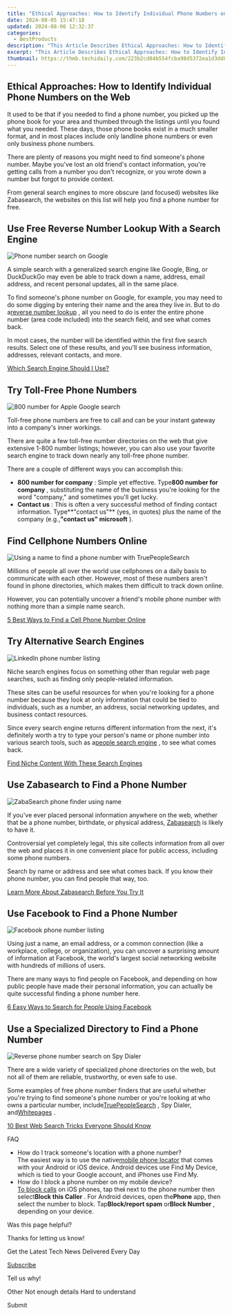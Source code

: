 ```yaml
---
title: "Ethical Approaches: How to Identify Individual Phone Numbers on the Web"
date: 2024-08-05 15:47:18
updated: 2024-08-06 12:32:37
categories:
  - BestProducts
description: "This Article Describes Ethical Approaches: How to Identify Individual Phone Numbers on the Web"
excerpt: "This Article Describes Ethical Approaches: How to Identify Individual Phone Numbers on the Web"
thumbnail: https://thmb.techidaily.com/223b2cd84b554fcba98d5372ea1d3dd821fdb509b297d0e58b02ccac8ebf1737.jpg
---
```


## Ethical Approaches: How to Identify Individual Phone Numbers on the Web
 It used to be that if you needed to find a phone number, you picked up the phone book for your area and thumbed through the listings until you found what you needed. These days, those phone books exist in a much smaller format, and in most places include only landline phone numbers or even only business phone numbers.

 There are plenty of reasons you might need to find someone's phone number. Maybe you've lost an old friend's contact information, you're getting calls from a number you don't recognize, or you wrote down a number but forgot to provide context.

 From general search engines to more obscure (and focused) websites like Zabasearch, the websites on this list will help you find a phone number for free.

## Use Free Reverse Number Lookup With a Search Engine

![Phone number search on Google](https://www.lifewire.com/thmb/NwSoNEVjvVh_TJ2MOYbg0xv3PZY=/1500x0/filters:no_upscale():max_bytes(150000):strip_icc():format(webp)/google-phone-number-search-14ca2a0b2f894e998c1e553ad2ead92a.png)

 A simple search with a generalized search engine like Google, Bing, or DuckDuckGo may even be able to track down a name, address, email address, and recent personal updates, all in the same place.

 To find someone's phone number on Google, for example, you may need to do some digging by entering their name and the area they live in. But to do a[reverse number lookup](https://www.lifewire.com/ways-to-find-a-cell-phone-number-online-3482156) , all you need to do is enter the entire phone number (area code included) into the search field, and see what comes back.

 In most cases, the number will be identified within the first five search results. Select one of these results, and you'll see business information, addresses, relevant contacts, and more.

[Which Search Engine Should I Use?](https://www.lifewire.com/which-search-engine-should-i-use-3482052)

## Try Toll-Free Phone Numbers

![800 number for Apple Google search](https://www.lifewire.com/thmb/cML7cbxH6rTCtwzimTUOOLIPz1g=/1500x0/filters:no_upscale():max_bytes(150000):strip_icc():format(webp)/apple-800-number-ca05419d0a0245d8b6045d3f29edd8f3.png)

 Toll-free phone numbers are free to call and can be your instant gateway into a company's inner workings.

 There are quite a few toll-free number directories on the web that give extensive 1-800 number listings; however, you can also use your favorite search engine to track down nearly any toll-free phone number.

 There are a couple of different ways you can accomplish this:

* **800 number for company** : Simple yet effective. Type**800 number for company** , substituting the name of the business you're looking for the word "company," and sometimes you'll get lucky.
* **Contact us** : This is often a very successful method of finding contact information. Type**"contact us"** (yes, in quotes) plus the name of the company (e.g.,**"contact us" microsoft** ).

## Find Cellphone Numbers Online

![Using a name to find a phone number with TruePeopleSearch](https://www.lifewire.com/thmb/DrfP2zRJD8WxkAQ2n33Dm5nt93k=/1500x0/filters:no_upscale():max_bytes(150000):strip_icc():format(webp)/truepeoplesearch-reverse-name-ce35fae11a644fed9128bf927951f6cf.png)

 Millions of people all over the world use cellphones on a daily basis to communicate with each other. However, most of these numbers aren't found in phone directories, which makes them difficult to track down online.

 However, you can potentially uncover a friend's mobile phone number with nothing more than a simple name search.

[5 Best Ways to Find a Cell Phone Number Online](https://www.lifewire.com/ways-to-find-a-cell-phone-number-online-3482156)

## Try Alternative Search Engines

![LinkedIn phone number listing](https://www.lifewire.com/thmb/1CcPhQGcwYJYJoMd1FTtBcIHfhY=/1500x0/filters:no_upscale():max_bytes(150000):strip_icc():format(webp)/linkedin-phone-number-5d326754bdc44810a32c3be9e455a2dd.png)

 Niche search engines focus on something other than regular web page searches, such as finding only people-related information.

 These sites can be useful resources for when you're looking for a phone number because they look at only information that could be tied to individuals, such as a number, an address, social networking updates, and business contact resources.

 Since every search engine returns different information from the next, it's definitely worth a try to type your person's name or phone number into various search tools, such as a[people search engine](https://www.lifewire.com/search-engines-that-top-the-web-3482269) , to see what comes back.

[Find Niche Content With These Search Engines](https://www.lifewire.com/niche-search-engines-3482079)

## Use Zabasearch to Find a Phone Number

![ZabaSearch phone finder using name](https://www.lifewire.com/thmb/gydQ88NwmdzE1A_xEqyLl7jMOuk=/1500x0/filters:no_upscale():max_bytes(150000):strip_icc():format(webp)/zabasearch-name-phone-a9928bd0d1314e5080a800ec15e5006a.png)

 If you've ever placed personal information anywhere on the web, whether that be a phone number, birthdate, or physical address, [Zabasearch](https://www.zabasearch.com/) is likely to have it.

 Controversial yet completely legal, this site collects information from all over the web and places it in one convenient place for public access, including some phone numbers.

 Search by name or address and see what comes back. If you know their phone number, you can find people that way, too.

[Learn More About Zabasearch Before You Try It](https://www.lifewire.com/zabasearch-3482267)

## Use Facebook to Find a Phone Number

![Facebook phone number listing](https://www.lifewire.com/thmb/5ixdK1hz6zLIufcKt4hb0DKker8=/1500x0/filters:no_upscale():max_bytes(150000):strip_icc():format(webp)/facebook-phone-number-e8d10d8e33c74e2b9ff10bd924c59eca.png)

 Using just a name, an email address, or a common connection (like a workplace, college, or organization), you can uncover a surprising amount of information at Facebook, the world's largest social networking website with hundreds of millions of users.

 There are many ways to find people on Facebook, and depending on how public people have made their personal information, you can actually be quite successful finding a phone number here.

[6 Easy Ways to Search for People Using Facebook](https://www.lifewire.com/ways-you-can-use-facebook-to-find-people-online-3482276)

## Use a Specialized Directory to Find a Phone Number

![Reverse phone number search on Spy Dialer](https://www.lifewire.com/thmb/Ua0UGlrtNxpc3-_i6vQKTEu0AxM=/1500x0/filters:no_upscale():max_bytes(150000):strip_icc():format(webp)/spy-dialer-phone-number-search-6d907500751c459b95fa5e058c3e2e2b.png)

 There are a wide variety of specialized phone directories on the web, but not all of them are reliable, trustworthy, or even safe to use.

 Some examples of free phone number finders that are useful whether you're trying to find someone's phone number or you're looking at who owns a particular number, include[TruePeopleSearch](https://www.truepeoplesearch.com/) , Spy Dialer, and[Whitepages](https://www.whitepages.com/phone) .

[10 Best Web Search Tricks Everyone Should Know](https://www.lifewire.com/web-search-tricks-to-know-4046148)

 FAQ

* How do I track someone's location with a phone number?  
 The easiest way is to use the native[mobile phone locator](https://www.lifewire.com/find-android-phone-lost-stolen-4691797) that comes with your Android or iOS device. Android devices use Find My Device, which is tied to your Google account, and iPhones use Find My.
* How do I block a phone number on my mobile device?  
[To block calls](https://www.lifewire.com/how-to-block-your-cell-phone-number-from-caller-id-577580) on iOS phones, tap the**i** next to the phone number then select**Block this Caller** . For Android devices, open the**Phone** app, then select the number to block. Tap**Block/report spam** or**Block Number** , depending on your device.

Was this page helpful?

Thanks for letting us know!

 Get the Latest Tech News Delivered Every Day

[Subscribe](https://www.lifewire.com/#)

Tell us why!

 Other  Not enough details  Hard to understand

 Submit

<ins class="adsbygoogle"
     style="display:block"
     data-ad-format="autorelaxed"
     data-ad-client="ca-pub-7571918770474297"
     data-ad-slot="1223367746"></ins>



<ins class="adsbygoogle"
     style="display:block"
     data-ad-client="ca-pub-7571918770474297"
     data-ad-slot="8358498916"
     data-ad-format="auto"
     data-full-width-responsive="true"></ins>
